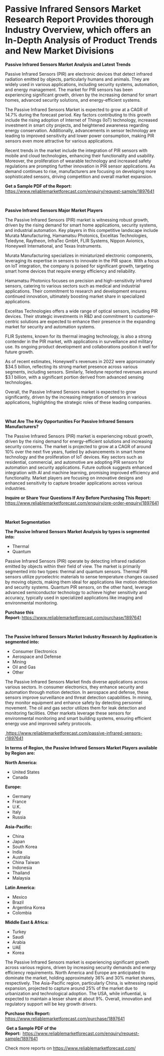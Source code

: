 <p><h1>Passive Infrared Sensors Market Research Report Provides thorough Industry Overview, which offers an In-Depth Analysis of Product Trends and New Market Divisions</h1></p><p><strong>Passive Infrared Sensors Market Analysis and Latest Trends</strong></p>
<p><p>Passive Infrared Sensors (PIR) are electronic devices that detect infrared radiation emitted by objects, particularly humans and animals. They are widely used in various applications, including security systems, automation, and energy management. The market for PIR sensors has been experiencing significant growth, driven by the increasing demand for smart homes, advanced security solutions, and energy-efficient systems. </p><p>The Passive Infrared Sensors Market is expected to grow at a CAGR of 14.7% during the forecast period. Key factors contributing to this growth include the rising adoption of Internet of Things (IoT) technology, increased investment in smart city projects, and heightened awareness regarding energy conservation. Additionally, advancements in sensor technology are leading to improved sensitivity and lower power consumption, making PIR sensors even more attractive for various applications.</p><p>Recent trends in the market include the integration of PIR sensors with mobile and cloud technologies, enhancing their functionality and usability. Moreover, the proliferation of wearable technology and increased safety regulations are prompting further innovation in PIR sensor applications. As demand continues to rise, manufacturers are focusing on developing more sophisticated sensors, driving competition and overall market expansion.</p></p>
<p><strong>Get a Sample PDF of the Report:&nbsp;</strong> <a href="https://www.reliablemarketforecast.com/enquiry/request-sample/1897641?utm_campaign=2195&utm_medium=2&utm_source=Github&utm_content=ia&utm_term=10022025&utm_id=passive-infrared-sensors">https://www.reliablemarketforecast.com/enquiry/request-sample/1897641</a></p>
<p>&nbsp;</p>
<p><strong>Passive Infrared Sensors Major Market Players</strong></p>
<p><p>The Passive Infrared Sensors (PIR) market is witnessing robust growth, driven by the rising demand for smart home applications, security systems, and industrial automation. Key players in this competitive landscape include Murata Manufacturing, Hamamatsu Photonics, Excelitas Technologies, Teledyne, Raytheon, InfraTec GmbH, FLIR Systems, Nippon Avionics, Honeywell International, and Texas Instruments.</p><p>Murata Manufacturing specializes in miniaturized electronic components, leveraging its expertise in sensors to innovate in the PIR space. With a focus on IoT integration, the company is poised for significant growth, targeting smart home devices that require energy efficiency and reliability. </p><p>Hamamatsu Photonics focuses on precision and high-sensitivity infrared sensors, catering to various sectors such as medical and industrial applications. Their commitment to research and development ensures continued innovation, ultimately boosting market share in specialized applications.</p><p>Excelitas Technologies offers a wide range of optical sensors, including PIR devices. Their strategic investments in R&D and commitment to customer-centric solutions are expected to enhance their presence in the expanding market for security and automation systems.</p><p>FLIR Systems, known for its thermal imaging technology, is also a strong contender in the PIR market, with applications in surveillance and military use. Its ongoing product development and collaborations position it well for future growth.</p><p>As of recent estimates, Honeywell's revenues in 2022 were approximately $34.5 billion, reflecting its strong market presence across various segments, including sensors. Similarly, Teledyne reported revenues around $3.1 billion, with a significant portion derived from advanced sensing technologies.</p><p>Overall, the Passive Infrared Sensors market is expected to grow significantly, driven by the increasing integration of sensors in various applications, highlighting the strategic roles of these leading companies.</p></p>
<p>&nbsp;</p>
<p><strong>What Are The Key Opportunities For Passive Infrared Sensors Manufacturers?</strong></p>
<p><p>The Passive Infrared Sensors (PIR) market is experiencing robust growth, driven by the rising demand for energy-efficient solutions and increasing security concerns. The market is projected to grow at a CAGR of around 10% over the next five years, fueled by advancements in smart home technology and the proliferation of IoT devices. Key sectors such as residential, commercial, and automotive are adopting PIR sensors for automation and security applications. Future outlook suggests enhanced integration with AI and machine learning, promising improved efficiency and functionality. Market players are focusing on innovative designs and enhanced sensitivity to capture broader applications across various industries.</p></p>
<p><strong>Inquire or Share Your Questions If Any Before Purchasing This Report:</strong> <a href="https://www.reliablemarketforecast.com/enquiry/pre-order-enquiry/1897641?utm_campaign=2195&utm_medium=2&utm_source=Github&utm_content=ia&utm_term=10022025&utm_id=passive-infrared-sensors">https://www.reliablemarketforecast.com/enquiry/pre-order-enquiry/1897641</a></p>
<p>&nbsp;</p>
<p><strong>Market Segmentation</strong></p>
<p><strong>The Passive Infrared Sensors Market Analysis by types is segmented into:</strong></p>
<p><ul><li>Thermal</li><li>Quantum</li></ul></p>
<p><p>Passive Infrared Sensors (PIR) operate by detecting infrared radiation emitted by objects within their field of view. The market is primarily segmented into two types: thermal and quantum sensors. Thermal PIR sensors utilize pyroelectric materials to sense temperature changes caused by moving objects, making them ideal for applications like motion detection and security systems. Quantum PIR sensors, on the other hand, leverage advanced semiconductor technology to achieve higher sensitivity and accuracy, typically used in specialized applications like imaging and environmental monitoring.</p></p>
<p><strong>Purchase this Report:&nbsp;</strong><a href="https://www.reliablemarketforecast.com/purchase/1897641?utm_campaign=2195&utm_medium=2&utm_source=Github&utm_content=ia&utm_term=10022025&utm_id=passive-infrared-sensors">https://www.reliablemarketforecast.com/purchase/1897641</a></p>
<p>&nbsp;</p>
<p><strong>The Passive Infrared Sensors Market Industry Research by Application is segmented into:</strong></p>
<p><ul><li>Consumer Electronics</li><li>Aerospace and Defense</li><li>Mining</li><li>Oil and Gas</li><li>Other</li></ul></p>
<p><p>The Passive Infrared Sensors Market finds diverse applications across various sectors. In consumer electronics, they enhance security and automation through motion detection. In aerospace and defense, these sensors improve surveillance and threat detection capabilities. In mining, they monitor equipment and enhance safety by detecting personnel movement. The oil and gas sector utilizes them for leak detection and monitoring facilities. Other markets leverage these sensors for environmental monitoring and smart building systems, ensuring efficient energy use and improved safety protocols.</p></p>
<p><a href="https://www.reliablemarketforecast.com/passive-infrared-sensors-r1897641?utm_campaign=2195&utm_medium=2&utm_source=Github&utm_content=ia&utm_term=10022025&utm_id=passive-infrared-sensors">&nbsp;https://www.reliablemarketforecast.com/passive-infrared-sensors-r1897641</a></p>
<p><strong>In terms of Region, the Passive Infrared Sensors Market Players available by Region are:</strong></p>
<p>
    <p> <strong> North America: </strong>
        <ul>
            <li>United States</li>
            <li>Canada</li>
        </ul>
        </p> 
    <p> <strong> Europe: </strong>
        <ul>
            <li>Germany</li>
            <li>France</li>
            <li>U.K.</li>
            <li>Italy</li>
            <li>Russia</li>
        </ul>
        </p> 
    <p> <strong> Asia-Pacific: </strong>
        <ul>
            <li>China</li>
            <li>Japan</li>
            <li>South Korea</li>
            <li>India</li>
            <li>Australia</li>
            <li>China Taiwan</li>
            <li>Indonesia</li>
            <li>Thailand</li>
            <li>Malaysia</li>
        </ul>
        </p> 
    <p> <strong> Latin America: </strong>
        <ul>
            <li>Mexico</li>
            <li>Brazil</li>
            <li>Argentina Korea</li>
            <li>Colombia</li>
        </ul>
        </p> 
    <p> <strong> Middle East & Africa: </strong>
        <ul>
            <li>Turkey</li>
            <li>Saudi</li>
            <li>Arabia</li>
            <li>UAE</li>
            <li>Korea</li>
        </ul>
    </p>
    </p>
<p><p>The Passive Infrared Sensors market is experiencing significant growth across various regions, driven by increasing security demands and energy efficiency requirements. North America and Europe are anticipated to dominate the market, holding approximately 36% and 30% market shares, respectively. The Asia-Pacific region, particularly China, is witnessing rapid expansion, projected to capture around 25% of the market due to urbanization and technological adoption. The USA, while influential, is expected to maintain a lesser share at about 9%. Overall, innovation and regulatory support will be key growth drivers.</p></p>
<p><strong>Purchase this Report: </strong><a href="https://www.reliablemarketforecast.com/purchase/1897641?utm_campaign=2195&utm_medium=2&utm_source=Github&utm_content=ia&utm_term=10022025&utm_id=passive-infrared-sensors">https://www.reliablemarketforecast.com/purchase/1897641</a></p>
<p>&nbsp;<strong>Get a Sample PDF of the Report:&nbsp;&nbsp;</strong><a href="https://www.reliablemarketforecast.com/enquiry/request-sample/1897641?utm_campaign=2195&utm_medium=2&utm_source=Github&utm_content=ia&utm_term=10022025&utm_id=passive-infrared-sensors">https://www.reliablemarketforecast.com/enquiry/request-sample/1897641</a></p>
<p><strong></strong></p>
<p>Check more reports on <a href="https://www.reliablemarketforecast.com/?utm_campaign=2195&utm_medium=2&utm_source=Github&utm_content=ia&utm_term=10022025&utm_id=passive-infrared-sensors">https://www.reliablemarketforecast.com/</a></p>